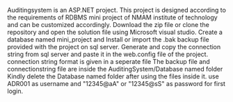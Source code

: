Auditingsystem is an ASP.NET project.
This project is designed according to the requirements of RDBMS mini project of NMAM institute of technology and can be customized accordingly.
Download the zip file or clone the repository and open the solution file using Microsoft visual studio.
Create a database named mini_project and Install or import the .bak backup file provided with the project on sql server.
Generate and copy the connection string from sql server and paste it in the web.config file of the project.
connection string format is given in a seperate file
The backup file and connectionstring file are inside the AuditingSystem/Database named folder
Kindly delete the Database named folder after using the files inside it.
use ADR001 as username and "12345@aA" or "12345@sS" as password for first login.
